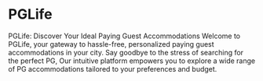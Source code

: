 # PGLife
PGLife: Discover Your Ideal Paying Guest Accommodations  Welcome to PGLife, your gateway to hassle-free, personalized paying guest accommodations in your city. Say goodbye to the stress of searching for the perfect PG, Our intuitive platform empowers you to explore a wide range of PG accommodations tailored to your preferences and budget. 
